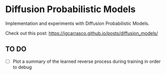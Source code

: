 # Diffusion Probabilistic Models
Implementation and experiments with Diffusion Probabilistic Models.

Check out this post: https://jgcarrasco.github.io/posts/diffusion_models/

## TO DO

- [ ] Plot a summary of the learned reverse process during training in 
      order to debug